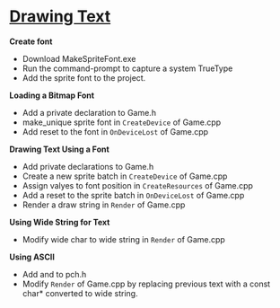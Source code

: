 # [Drawing Text](https://github.com/Microsoft/DirectXTK/wiki/Drawing-text)
**Create font**
- Download MakeSpriteFont.exe
- Run the command-prompt to capture a system TrueType
- Add the sprite font to the project.

**Loading a Bitmap Font**
- Add a private declaration to Game.h
- make_unique sprite font in `CreateDevice` of Game.cpp
- Add reset to the font in `OnDeviceLost` of Game.cpp

**Drawing Text Using a Font**
- Add private declarations to Game.h
- Create a new sprite batch in `CreateDevice` of Game.cpp
- Assign valyes to font position in `CreateResources` of Game.cpp
- Add a reset to the sprite batch in `OnDeviceLost` of Game.cpp
- Render a draw string in `Render` of Game.cpp

**Using Wide String for Text**
- Modify wide char to wide string in `Render` of Game.cpp

**Using ASCII**
- Add <locale> and <codecvt> to pch.h
- Modify `Render` of Game.cpp by replacing previous text with a const char* converted to wide string.